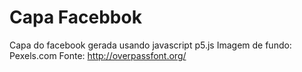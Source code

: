 # Capa Facebbok
Capa do facebook gerada usando javascript p5.js
Imagem de fundo: Pexels.com
Fonte: http://overpassfont.org/
